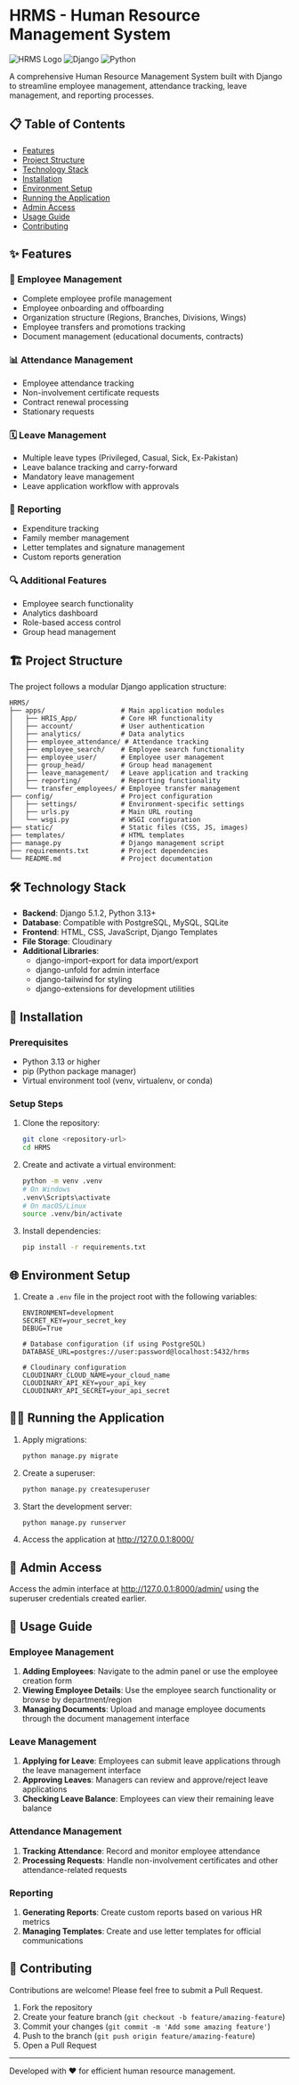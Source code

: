 # HRMS - Human Resource Management System

![HRMS Logo](https://img.shields.io/badge/HRMS-Human%20Resource%20Management%20System-blue)
![Django](https://img.shields.io/badge/Django-5.1.2-green)
![Python](https://img.shields.io/badge/Python-3.13+-yellow)

A comprehensive Human Resource Management System built with Django to streamline employee management, attendance tracking, leave management, and reporting processes.

## 📋 Table of Contents

- [Features](#features)
- [Project Structure](#project-structure)
- [Technology Stack](#technology-stack)
- [Installation](#installation)
- [Environment Setup](#environment-setup)
- [Running the Application](#running-the-application)
- [Admin Access](#admin-access)
- [Usage Guide](#usage-guide)
- [Contributing](#contributing)

## ✨ Features

### 👥 Employee Management
- Complete employee profile management
- Employee onboarding and offboarding
- Organization structure (Regions, Branches, Divisions, Wings)
- Employee transfers and promotions tracking
- Document management (educational documents, contracts)

### 📊 Attendance Management
- Employee attendance tracking
- Non-involvement certificate requests
- Contract renewal processing
- Stationary requests

### 🗓️ Leave Management
- Multiple leave types (Privileged, Casual, Sick, Ex-Pakistan)
- Leave balance tracking and carry-forward
- Mandatory leave management
- Leave application workflow with approvals

### 📝 Reporting
- Expenditure tracking
- Family member management
- Letter templates and signature management
- Custom reports generation

### 🔍 Additional Features
- Employee search functionality
- Analytics dashboard
- Role-based access control
- Group head management

## 🏗️ Project Structure

The project follows a modular Django application structure:

```
HRMS/
├── apps/                   # Main application modules
│   ├── HRIS_App/           # Core HR functionality
│   ├── account/            # User authentication
│   ├── analytics/          # Data analytics
│   ├── employee_attendance/ # Attendance tracking
│   ├── employee_search/    # Employee search functionality
│   ├── employee_user/      # Employee user management
│   ├── group_head/         # Group head management
│   ├── leave_management/   # Leave application and tracking
│   ├── reporting/          # Reporting functionality
│   └── transfer_employees/ # Employee transfer management
├── config/                 # Project configuration
│   ├── settings/           # Environment-specific settings
│   ├── urls.py             # Main URL routing
│   └── wsgi.py             # WSGI configuration
├── static/                 # Static files (CSS, JS, images)
├── templates/              # HTML templates
├── manage.py               # Django management script
├── requirements.txt        # Project dependencies
└── README.md               # Project documentation
```

## 🛠️ Technology Stack

- **Backend**: Django 5.1.2, Python 3.13+
- **Database**: Compatible with PostgreSQL, MySQL, SQLite
- **Frontend**: HTML, CSS, JavaScript, Django Templates
- **File Storage**: Cloudinary
- **Additional Libraries**:
  - django-import-export for data import/export
  - django-unfold for admin interface
  - django-tailwind for styling
  - django-extensions for development utilities

## 🚀 Installation

### Prerequisites

- Python 3.13 or higher
- pip (Python package manager)
- Virtual environment tool (venv, virtualenv, or conda)

### Setup Steps

1. Clone the repository:
   ```bash
   git clone <repository-url>
   cd HRMS
   ```

2. Create and activate a virtual environment:
   ```bash
   python -m venv .venv
   # On Windows
   .venv\Scripts\activate
   # On macOS/Linux
   source .venv/bin/activate
   ```

3. Install dependencies:
   ```bash
   pip install -r requirements.txt
   ```

## 🌐 Environment Setup

1. Create a `.env` file in the project root with the following variables:
   ```
   ENVIRONMENT=development
   SECRET_KEY=your_secret_key
   DEBUG=True
   
   # Database configuration (if using PostgreSQL)
   DATABASE_URL=postgres://user:password@localhost:5432/hrms
   
   # Cloudinary configuration
   CLOUDINARY_CLOUD_NAME=your_cloud_name
   CLOUDINARY_API_KEY=your_api_key
   CLOUDINARY_API_SECRET=your_api_secret
   ```

## 🏃‍♂️ Running the Application

1. Apply migrations:
   ```bash
   python manage.py migrate
   ```

2. Create a superuser:
   ```bash
   python manage.py createsuperuser
   ```

3. Start the development server:
   ```bash
   python manage.py runserver
   ```

4. Access the application at http://127.0.0.1:8000/

## 👑 Admin Access

Access the admin interface at http://127.0.0.1:8000/admin/ using the superuser credentials created earlier.

## 📖 Usage Guide

### Employee Management

1. **Adding Employees**: Navigate to the admin panel or use the employee creation form
2. **Viewing Employee Details**: Use the employee search functionality or browse by department/region
3. **Managing Documents**: Upload and manage employee documents through the document management interface

### Leave Management

1. **Applying for Leave**: Employees can submit leave applications through the leave management interface
2. **Approving Leaves**: Managers can review and approve/reject leave applications
3. **Checking Leave Balance**: Employees can view their remaining leave balance

### Attendance Management

1. **Tracking Attendance**: Record and monitor employee attendance
2. **Processing Requests**: Handle non-involvement certificates and other attendance-related requests

### Reporting

1. **Generating Reports**: Create custom reports based on various HR metrics
2. **Managing Templates**: Create and use letter templates for official communications

## 🤝 Contributing

Contributions are welcome! Please feel free to submit a Pull Request.

1. Fork the repository
2. Create your feature branch (`git checkout -b feature/amazing-feature`)
3. Commit your changes (`git commit -m 'Add some amazing feature'`)
4. Push to the branch (`git push origin feature/amazing-feature`)
5. Open a Pull Request

---

Developed with ❤️ for efficient human resource management.